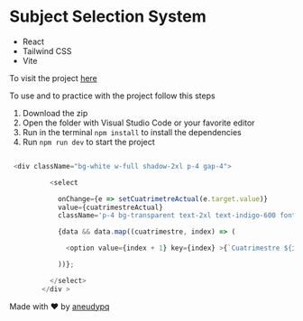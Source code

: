 # Subject Selection System



* React
* Tailwind CSS
* Vite


To visit the project [here](https://selectionsystem.netlify.app)

To use and to practice with the project follow this steps

1. Download the zip
2. Open the folder with Visual Studio Code or your favorite editor
3. Run in the terminal ``` npm install ``` to install the  dependencies
4. Run ``` npm run dev ``` to start the project



```js

 <div className="bg-white w-full shadow-2xl p-4 gap-4">

          <select

            onChange={e => setCuatrimetreActual(e.target.value)}
            value={cuatrimestreActual}
            className='p-4 bg-transparent text-2xl text-indigo-600 font-bold  shadow-lg  cursor-pointer w-full text-center'>

            {data && data.map((cuatrimestre, index) => (

              <option value={index + 1} key={index} >{`Cuatrimestre ${index + 1} `}</option>

            ))};

          </select>
        </div >
```

Made with :heart: by [aneudypq]()